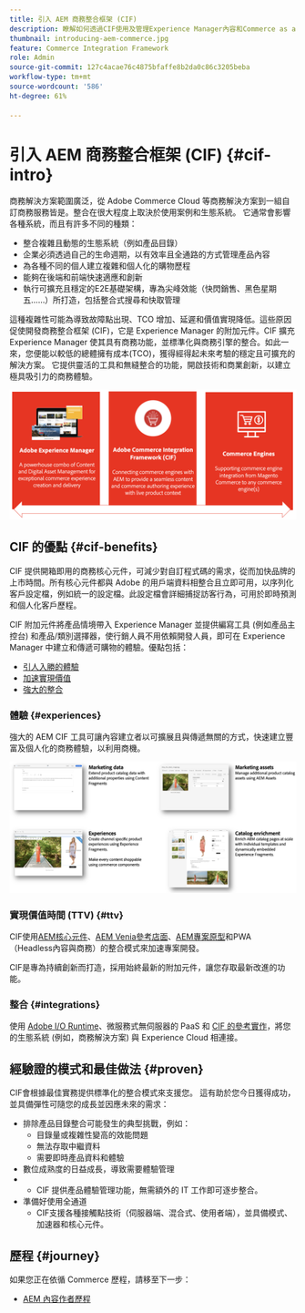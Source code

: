 ```yaml
---
title: 引入 AEM 商務整合框架 (CIF)
description: 瞭解如何透過CIF使用及管理Experience Manager內容和Commerce as a Cloud Service。
thumbnail: introducing-aem-commerce.jpg
feature: Commerce Integration Framework
role: Admin
source-git-commit: 127c4acae76c4875bfaffe8b2da0c86c3205beba
workflow-type: tm+mt
source-wordcount: '586'
ht-degree: 61%

---
```



# 引入 AEM 商務整合框架 (CIF) {#cif-intro}

商務解決方案範圍廣泛，從 Adobe Commerce Cloud 等商務解決方案到一組自訂商務服務皆是。整合在很大程度上取決於使用案例和生態系統。 它通常會影響各種系統，而且有許多不同的種類：

* 整合複雜且動態的生態系統（例如產品目錄）
* 企業必須透過自己的生命週期，以有效率且全通路的方式管理產品內容
* 為各種不同的個人建立複雜和個人化的購物歷程
* 能夠在後端和前端快速適應和創新
* 執行可擴充且穩定的E2E基礎架構，專為尖峰效能（快閃銷售、黑色星期五……）所打造，包括整合式搜尋和快取管理

這種複雜性可能為導致故障點出現、TCO 增加、延遲和價值實現降低。這些原因促使開發商務整合框架 (CIF)，它是 Experience Manager 的附加元件。CIF 擴充 Experience Manager 使其具有商務功能，並標準化與商務引擎的整合。如此一來，您便能以較低的總體擁有成本(TCO)，獲得經得起未來考驗的穩定且可擴充的解決方案。 它提供靈活的工具和無縫整合的功能，開啟技術和商業創新，以建立極具吸引力的商務體驗。

![CIF 元素](./assets/CIF/CIF_Overview.png)

## CIF 的優點 {#cif-benefits}

CIF 提供開箱即用的商務核心元件，可減少對自訂程式碼的需求，從而加快品牌的上市時間。所有核心元件都與 Adobe 的用戶端資料相整合且立即可用，以序列化客戶設定檔，例如統一的設定檔。此設定檔會詳細捕捉訪客行為，可用於即時預測和個人化客戶歷程。

CIF 附加元件將產品情境帶入 Experience Manager 並提供編寫工具 (例如產品主控台) 和產品/類別選擇器，使行銷人員不用依賴開發人員，即可在 Experience Manager 中建立和傳遞可購物的體驗。優點包括：

* [引人入勝的體驗](#experiences)
* [加速實現價值](#ttv)
* [強大的整合](#integrations)

### 體驗 {#experiences}

強大的 AEM CIF 工具可讓內容建立者以可擴展且與傳遞無關的方式，快速建立豐富及個人化的商務體驗，以利用商機。

![CIF 元素](./assets/CIF/CIF_Product_Experience_Management.png)

### 實現價值時間 (TTV) {#ttv}

CIF使用[AEM核心元件](https://www.aemcomponents.dev/)、[AEM Venia參考店面](https://github.com/adobe/aem-cif-guides-venia)、[AEM專案原型](https://experienceleague.adobe.com/docs/experience-manager-core-components/using/developing/archetype/overview.html?lang=zh-Hant)和PWA （Headless內容與商務）的整合模式來加速專案開發。

CIF是專為持續創新而打造，採用始終最新的附加元件，讓您存取最新改進的功能。

### 整合 {#integrations}

使用 [Adobe I/O Runtime](https://www.adobe.io/apis/experienceplatform/runtime.html)、微服務式無伺服器的 PaaS 和 [CIF 的參考實作](https://github.com/adobe/commerce-cif-graphql-integration-reference)，將您的生態系統 (例如，商務解決方案) 與 Experience Cloud 相連接。

## 經驗證的模式和最佳做法 {#proven}

CIF會根據最佳實務提供標準化的整合模式來支援您。 這有助於您今日獲得成功，並具備彈性可隨您的成長並因應未來的需求：

* 排除產品目錄整合可能發生的典型挑戰，例如：
   * 目錄量或複雜性變高的效能問題
   * 無法存取中繼資料
   * 需要即時產品資料和體驗
* 數位成熟度的日益成長，導致需要體驗管理
* &#x200B;
   * CIF 提供產品體驗管理功能，無需額外的 IT 工作即可逐步整合。
* 準備好使用全通道
   * CIF支援各種接觸點技術（伺服器端、混合式、使用者端），並具備模式、加速器和核心元件。

## 歷程 {#journey}

如果您正在依循 Commerce 歷程，請移至下一步：

* [AEM 內容作者歷程](/help/commerce-cloud/commerce-journeys/aem-commerce-content-author/getting-started.md)
